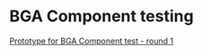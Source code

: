 # BGA Component testing

[Prototype for BGA Component test - round 1](https://ausgov.github.io/bga-component-test-1/)
    